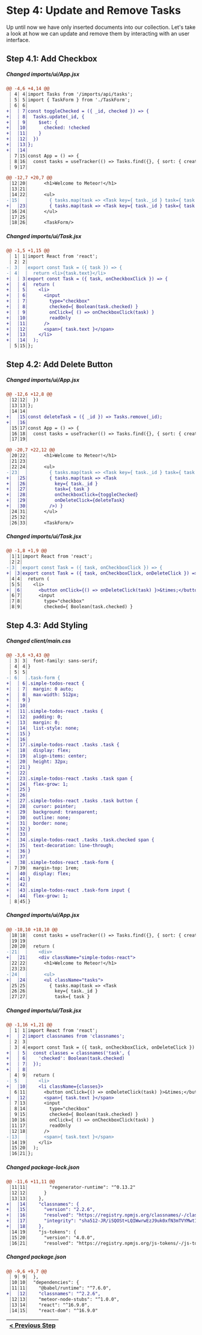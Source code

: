 # Step 4: Update and Remove Tasks

[//]: # (head-end)


Up until now we have only inserted documents into our collection. Let's take a look at how we can update and remove them by interacting with an user interface.

## Step 4.1: Add Checkbox

[{]: <helper> (diffStep 4.1 noTitle=true)

##### Changed imports&#x2F;ui&#x2F;App.jsx
```diff
@@ -4,6 +4,14 @@
 ┊ 4┊ 4┊import Tasks from '/imports/api/tasks';
 ┊ 5┊ 5┊import { TaskForm } from './TaskForm';
 ┊ 6┊ 6┊
+┊  ┊ 7┊const toggleChecked = ({ _id, checked }) => {
+┊  ┊ 8┊  Tasks.update(_id, {
+┊  ┊ 9┊    $set: {
+┊  ┊10┊      checked: !checked
+┊  ┊11┊    }
+┊  ┊12┊  })
+┊  ┊13┊};
+┊  ┊14┊
 ┊ 7┊15┊const App = () => {
 ┊ 8┊16┊  const tasks = useTracker(() => Tasks.find({}, { sort: { createdAt: -1 } }).fetch());
 ┊ 9┊17┊
```
```diff
@@ -12,7 +20,7 @@
 ┊12┊20┊      <h1>Welcome to Meteor!</h1>
 ┊13┊21┊
 ┊14┊22┊      <ul>
-┊15┊  ┊        { tasks.map(task => <Task key={ task._id } task={ task }/>) }
+┊  ┊23┊        { tasks.map(task => <Task key={ task._id } task={ task } onCheckboxClick={toggleChecked} />) }
 ┊16┊24┊      </ul>
 ┊17┊25┊
 ┊18┊26┊      <TaskForm/>
```

##### Changed imports&#x2F;ui&#x2F;Task.jsx
```diff
@@ -1,5 +1,15 @@
 ┊ 1┊ 1┊import React from 'react';
 ┊ 2┊ 2┊
-┊ 3┊  ┊export const Task = ({ task }) => {
-┊ 4┊  ┊  return <li>{task.text}</li>
+┊  ┊ 3┊export const Task = ({ task, onCheckboxClick }) => {
+┊  ┊ 4┊  return (
+┊  ┊ 5┊    <li>
+┊  ┊ 6┊      <input
+┊  ┊ 7┊        type="checkbox"
+┊  ┊ 8┊        checked={ Boolean(task.checked) }
+┊  ┊ 9┊        onClick={ () => onCheckboxClick(task) }
+┊  ┊10┊        readOnly
+┊  ┊11┊      />
+┊  ┊12┊      <span>{ task.text }</span>
+┊  ┊13┊    </li>
+┊  ┊14┊  );
 ┊ 5┊15┊};
```

[}]: #

## Step 4.2: Add Delete Button

[{]: <helper> (diffStep 4.2 noTitle=true)

##### Changed imports&#x2F;ui&#x2F;App.jsx
```diff
@@ -12,6 +12,8 @@
 ┊12┊12┊  })
 ┊13┊13┊};
 ┊14┊14┊
+┊  ┊15┊const deleteTask = ({ _id }) => Tasks.remove(_id);
+┊  ┊16┊
 ┊15┊17┊const App = () => {
 ┊16┊18┊  const tasks = useTracker(() => Tasks.find({}, { sort: { createdAt: -1 } }).fetch());
 ┊17┊19┊
```
```diff
@@ -20,7 +22,12 @@
 ┊20┊22┊      <h1>Welcome to Meteor!</h1>
 ┊21┊23┊
 ┊22┊24┊      <ul>
-┊23┊  ┊        { tasks.map(task => <Task key={ task._id } task={ task } onCheckboxClick={toggleChecked} />) }
+┊  ┊25┊        { tasks.map(task => <Task
+┊  ┊26┊          key={ task._id }
+┊  ┊27┊          task={ task }
+┊  ┊28┊          onCheckboxClick={toggleChecked}
+┊  ┊29┊          onDeleteClick={deleteTask}
+┊  ┊30┊        />) }
 ┊24┊31┊      </ul>
 ┊25┊32┊
 ┊26┊33┊      <TaskForm/>
```

##### Changed imports&#x2F;ui&#x2F;Task.jsx
```diff
@@ -1,8 +1,9 @@
 ┊1┊1┊import React from 'react';
 ┊2┊2┊
-┊3┊ ┊export const Task = ({ task, onCheckboxClick }) => {
+┊ ┊3┊export const Task = ({ task, onCheckboxClick, onDeleteClick }) => {
 ┊4┊4┊  return (
 ┊5┊5┊    <li>
+┊ ┊6┊      <button onClick={() => onDeleteClick(task) }>&times;</button>
 ┊6┊7┊      <input
 ┊7┊8┊        type="checkbox"
 ┊8┊9┊        checked={ Boolean(task.checked) }
```

[}]: #

## Step 4.3: Add Styling

[{]: <helper> (diffStep 4.3 noTitle=true)

##### Changed client&#x2F;main.css
```diff
@@ -3,6 +3,43 @@
 ┊ 3┊ 3┊  font-family: sans-serif;
 ┊ 4┊ 4┊}
 ┊ 5┊ 5┊
-┊ 6┊  ┊.task-form {
+┊  ┊ 6┊.simple-todos-react {
+┊  ┊ 7┊  margin: 0 auto;
+┊  ┊ 8┊  max-width: 512px;
+┊  ┊ 9┊}
+┊  ┊10┊
+┊  ┊11┊.simple-todos-react .tasks {
+┊  ┊12┊  padding: 0;
+┊  ┊13┊  margin: 0;
+┊  ┊14┊  list-style: none;
+┊  ┊15┊}
+┊  ┊16┊
+┊  ┊17┊.simple-todos-react .tasks .task {
+┊  ┊18┊  display: flex;
+┊  ┊19┊  align-items: center;
+┊  ┊20┊  height: 32px;
+┊  ┊21┊}
+┊  ┊22┊
+┊  ┊23┊.simple-todos-react .tasks .task span {
+┊  ┊24┊  flex-grow: 1;
+┊  ┊25┊}
+┊  ┊26┊
+┊  ┊27┊.simple-todos-react .tasks .task button {
+┊  ┊28┊  cursor: pointer;
+┊  ┊29┊  background: transparent;
+┊  ┊30┊  outline: none;
+┊  ┊31┊  border: none;
+┊  ┊32┊}
+┊  ┊33┊
+┊  ┊34┊.simple-todos-react .tasks .task.checked span {
+┊  ┊35┊  text-decoration: line-through;
+┊  ┊36┊}
+┊  ┊37┊
+┊  ┊38┊.simple-todos-react .task-form {
 ┊ 7┊39┊  margin-top: 1rem;
+┊  ┊40┊  display: flex;
+┊  ┊41┊}
+┊  ┊42┊
+┊  ┊43┊.simple-todos-react .task-form input {
+┊  ┊44┊  flex-grow: 1;
 ┊ 8┊45┊}
```

##### Changed imports&#x2F;ui&#x2F;App.jsx
```diff
@@ -18,10 +18,10 @@
 ┊18┊18┊  const tasks = useTracker(() => Tasks.find({}, { sort: { createdAt: -1 } }).fetch());
 ┊19┊19┊
 ┊20┊20┊  return (
-┊21┊  ┊    <div>
+┊  ┊21┊    <div className="simple-todos-react">
 ┊22┊22┊      <h1>Welcome to Meteor!</h1>
 ┊23┊23┊
-┊24┊  ┊      <ul>
+┊  ┊24┊      <ul className="tasks">
 ┊25┊25┊        { tasks.map(task => <Task
 ┊26┊26┊          key={ task._id }
 ┊27┊27┊          task={ task }
```

##### Changed imports&#x2F;ui&#x2F;Task.jsx
```diff
@@ -1,16 +1,21 @@
 ┊ 1┊ 1┊import React from 'react';
+┊  ┊ 2┊import classnames from 'classnames';
 ┊ 2┊ 3┊
 ┊ 3┊ 4┊export const Task = ({ task, onCheckboxClick, onDeleteClick }) => {
+┊  ┊ 5┊  const classes = classnames('task', {
+┊  ┊ 6┊    'checked': Boolean(task.checked)
+┊  ┊ 7┊  });
+┊  ┊ 8┊
 ┊ 4┊ 9┊  return (
-┊ 5┊  ┊    <li>
+┊  ┊10┊    <li className={classes}>
 ┊ 6┊11┊      <button onClick={() => onDeleteClick(task) }>&times;</button>
+┊  ┊12┊      <span>{ task.text }</span>
 ┊ 7┊13┊      <input
 ┊ 8┊14┊        type="checkbox"
 ┊ 9┊15┊        checked={ Boolean(task.checked) }
 ┊10┊16┊        onClick={ () => onCheckboxClick(task) }
 ┊11┊17┊        readOnly
 ┊12┊18┊      />
-┊13┊  ┊      <span>{ task.text }</span>
 ┊14┊19┊    </li>
 ┊15┊20┊  );
 ┊16┊21┊};
```

##### Changed package-lock.json
```diff
@@ -11,6 +11,11 @@
 ┊11┊11┊        "regenerator-runtime": "^0.13.2"
 ┊12┊12┊      }
 ┊13┊13┊    },
+┊  ┊14┊    "classnames": {
+┊  ┊15┊      "version": "2.2.6",
+┊  ┊16┊      "resolved": "https://registry.npmjs.org/classnames/-/classnames-2.2.6.tgz",
+┊  ┊17┊      "integrity": "sha512-JR/iSQOSt+LQIWwrwEzJ9uk0xfN3mTVYMwt1Ir5mUcSN6pU+V4zQFFaJsclJbPuAUQH+yfWef6tm7l1quW3C8Q=="
+┊  ┊18┊    },
 ┊14┊19┊    "js-tokens": {
 ┊15┊20┊      "version": "4.0.0",
 ┊16┊21┊      "resolved": "https://registry.npmjs.org/js-tokens/-/js-tokens-4.0.0.tgz",
```

##### Changed package.json
```diff
@@ -9,6 +9,7 @@
 ┊ 9┊ 9┊  },
 ┊10┊10┊  "dependencies": {
 ┊11┊11┊    "@babel/runtime": "^7.6.0",
+┊  ┊12┊    "classnames": "^2.2.6",
 ┊12┊13┊    "meteor-node-stubs": "^1.0.0",
 ┊13┊14┊    "react": "^16.9.0",
 ┊14┊15┊    "react-dom": "^16.9.0"
```

[}]: #


[//]: # (foot-start)

[{]: <helper> (navStep)

| [< Previous Step](step3.md) |
|:----------------------|

[}]: #
